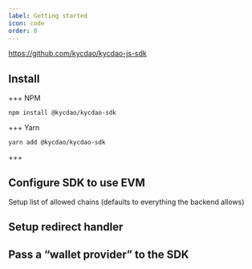 ```yaml
---
label: Getting started
icon: code
order: 0
---
```


https://github.com/kycdao/kycdao-js-sdk

## Install

+++ NPM

```
npm install @kycdao/kycdao-sdk
```

+++ Yarn

```
yarn add @kycdao/kycdao-sdk
```

+++

## Configure SDK to use EVM

Setup list of allowed chains (defaults to everything the backend allows)

## Setup redirect handler

## Pass a “wallet provider” to the SDK